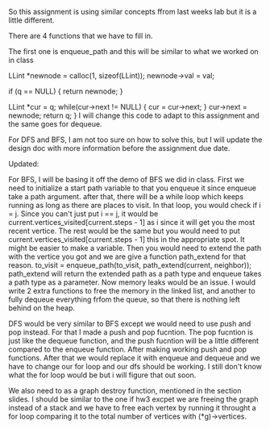 So this assignment is using similar concepts ffrom last weeks lab but it is a little different.

There are 4 functions that we have to fill in. 

The first one is enqueue_path and this will be similar to what we worked on in class

 LLint *newnode = calloc(1, sizeof(LLint));
  newnode->val = val;

  if (q == NULL) {
    return newnode;
  }

  LLint *cur = q;
  while(cur->next != NULL) {
    cur = cur->next;
  }
  cur->next = newnode;
  return q;
}
 I will change this code to adapt to this assignment and the same goes for dequeue.

 For DFS and BFS, I am not too sure on how to solve this, but I will update the design doc with more information
 before the assignment due date.

 Updated:

 For BFS, I will be basing it off the demo of BFS we did in class. First we need to initialize a start path variable to that you enqueue it since enqueue take a path argument. after that, 
 there will be a while loop which keeps running as long as there are places to visit. In that loop, you would check if i = j. Since you can't just put i == j, it would be
 current.vertices_visited[current.steps - 1] as i since it will get you the most recent vertice. The rest would be the same but you would need to put current.vertices_visited[current.steps - 1] this in
 the appropriate spot. It might be easier to make a variable. Then you would need to extend the path with the vertice you got and we are give a function path_extend for that reason.
 to_visit = enqueue_path(to_visit, path_extend(current, neighbor)); path_extend will return the extended path as a path type and enqueue takes a path type as a parameter. Now memory leaks would be an issue.
 I would write 2 extra functions to free the memory in the linked list, and another to fully dequeue everything frfom the queue, so that there is nothing left behind on the heap. 

 DFS would be very similar to BFS except we would need to use push and pop instead. For that I made a push and pop fucntion. The pop fucntion is just like the dequeue function, and the push fucntion will be a little different compared to the enqueue function. After making working push and pop functions. After that we would replace it with enqueue and dequeue and we have to change our for loop and our dfs should be working. I still don't know what the for loop would be but i will figure that out soon.

 We also need to as a graph destroy function, mentioned in the section slides. I should be similar to the one if hw3 excpet we are freeing the graph instead of a stack and we have to free each vertex by running it throught a for loop comparing it to the total number of vertices with (*g)->vertices.